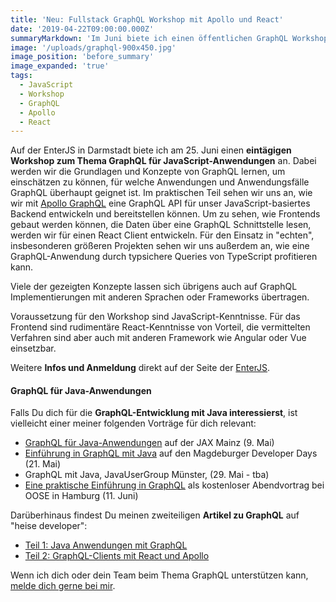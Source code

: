 ```yaml
---
title: 'Neu: Fullstack GraphQL Workshop mit Apollo und React'
date: '2019-04-22T09:00:00.000Z'
summaryMarkdown: 'Im Juni biete ich einen öffentlichen GraphQL Workshop auf der EnterJS in Darmstadt an. Dabei zeige ich, wie sich mit Apollo GraphQL Backends und React-basierte Frontends bauen lassen'
image: '/uploads/graphql-900x450.jpg'
image_position: 'before_summary'
image_expanded: 'true'
tags:
  - JavaScript
  - Workshop
  - GraphQL
  - Apollo
  - React
---
```


Auf der EnterJS in Darmstadt biete ich am 25. Juni einen **eintägigen Workshop zum Thema GraphQL für JavaScript-Anwendungen** an. Dabei werden wir die Grundlagen und Konzepte von GraphQL lernen,
um einschätzen zu können, für welche Anwendungen und Anwendungsfälle GraphQL überhaupt geignet ist. Im praktischen Teil sehen wir uns an, wie
wir mit [Apollo GraphQL](https://www.apollographql.com/) eine GraphQL API für unser JavaScript-basiertes Backend entwickeln und bereitstellen können.
Um zu sehen, wie Frontends gebaut werden können, die Daten über eine GraphQL Schnittstelle lesen, werden wir für einen React Client entwickeln.
Für den Einsatz in "echten", insbesonderen größeren Projekten sehen wir uns außerdem an, wie eine GraphQL-Anwendung durch typsichere Queries von TypeScript profitieren kann.

Viele der gezeigten Konzepte lassen sich übrigens auch auf GraphQL Implementierungen mit anderen Sprachen oder Frameworks übertragen.

Voraussetzung für den Workshop sind JavaScript-Kenntnisse. Für das Frontend sind rudimentäre React-Kenntnisse von Vorteil, die vermittelten Verfahren sind aber
auch mit anderen Framework wie Angular oder Vue einsetzbar.

Weitere **Infos und Anmeldung** direkt auf der Seite der [EnterJS](https://www.enterjs.de/single?id=8565&fullstack-graphql-mit-apollo-und-react).

#### GraphQL für Java-Anwendungen

Falls Du dich für die **GraphQL-Entwicklung mit Java interessierst**, ist vielleicht einer meiner folgenden Vorträge für dich relevant:

- [GraphQL für Java-Anwendungen](https://jax.de/serverside-enterprise-java/graphql-fuer-java-anwendungen/) auf der JAX Mainz (9. Mai)
- [Einführung in GraphQL mit Java](https://www.md-devdays.de/Act?id=1000026) auf den Magdeburger Developer Days (21. Mai)
- GraphQL mit Java, JavaUserGroup Münster, (29. Mai - tba)
- [Eine praktische Einführung in GraphQL](https://www.oose.de/abendvortrag/praktische-einfuehrung-graphql/) als kostenloser Abendvortrag bei OOSE in Hamburg (11. Juni)

Darüberhinaus findest Du meinen zweiteiligen **Artikel zu GraphQL** auf "heise developer":

- [Teil 1: Java Anwendungen mit GraphQL](https://www.heise.de/developer/artikel/Java-Anwendungen-mit-GraphQL-Teil-1-4205852.html)
- [Teil 2: GraphQL-Clients mit React und Apollo](https://www.heise.de/developer/artikel/GraphQL-Clients-mit-React-und-Apollo-Teil-2-4273017.html)

Wenn ich dich oder dein Team beim Thema GraphQL unterstützen kann, [melde dich gerne bei mir](/contact).
